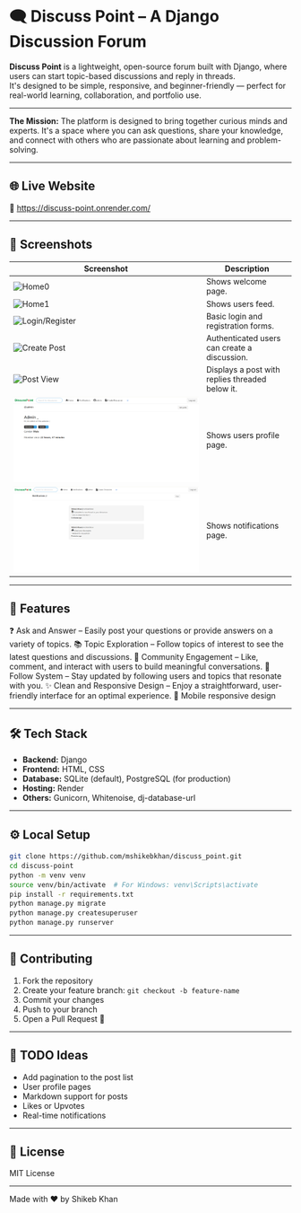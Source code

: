 # 🗨️ Discuss Point – A Django Discussion Forum

**Discuss Point** is a lightweight, open-source forum built with Django, where users can start topic-based discussions and reply in threads.  
It's designed to be simple, responsive, and beginner-friendly — perfect for real-world learning, collaboration, and portfolio use.

---

**The Mission:**
The platform is designed to bring together curious minds and experts.
It's a space where you can ask questions, share your knowledge, and connect with others who are passionate about learning and problem-solving.

---

## 🌐 Live Website

🔗 https://discuss-point.onrender.com/

---

## 📸 Screenshots

| Screenshot | Description |
|------------|-------------|
| ![Home0](screen_shots/home0.png) | Shows welcome page. |
| ![Home1](screen_shots/home1.png) | Shows users feed. |
| ![Login/Register](screen_shots/auth.png) | Basic login and registration forms. |
| ![Create Post](screen_shots/create.png) | Authenticated users can create a discussion. |
| ![Post View](screen_shots/post.png) | Displays a post with replies threaded below it. |
| ![Profile](screen_shots/profile.png) | Shows users profile page. |
| ![Notifications](screen_shots/notifications.png) | Shows notifications page. |



---

## 🚀 Features

❓ Ask and Answer – Easily post your questions or provide answers on a variety of topics.
📚 Topic Exploration – Follow topics of interest to see the latest questions and discussions.
💬 Community Engagement – Like, comment, and interact with users to build meaningful conversations.
👥 Follow System – Stay updated by following users and topics that resonate with you.
✨ Clean and Responsive Design – Enjoy a straightforward, user-friendly interface for an optimal experience.
📲 Mobile responsive design

---

## 🛠 Tech Stack

- **Backend:** Django
- **Frontend:** HTML, CSS
- **Database:** SQLite (default), PostgreSQL (for production)
- **Hosting:** Render
- **Others:** Gunicorn, Whitenoise, dj-database-url

---

## ⚙️ Local Setup

```bash
git clone https://github.com/mshikebkhan/discuss_point.git
cd discuss-point
python -m venv venv
source venv/bin/activate  # For Windows: venv\Scripts\activate
pip install -r requirements.txt
python manage.py migrate
python manage.py createsuperuser
python manage.py runserver
```

---

## 👥 Contributing

1. Fork the repository
2. Create your feature branch: `git checkout -b feature-name`
3. Commit your changes
4. Push to your branch
5. Open a Pull Request 🚀

---

## 📌 TODO Ideas

- Add pagination to the post list
- User profile pages
- Markdown support for posts
- Likes or Upvotes
- Real-time notifications

---

## 📄 License

MIT License

---

Made with ❤️ by Shikeb Khan
